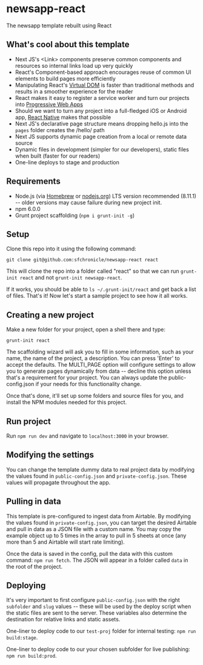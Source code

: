 # newsapp-react
The newsapp template rebuilt using React


## What's cool about this template

- Next JS's \<Link\> components preserve common components and resources so internal links load up very quickly
- React's Component-based approach encourages reuse of common UI elements to build pages more efficiently
- Manipulating React's [Virtual DOM](http://reactkungfu.com/2015/10/the-difference-between-virtual-dom-and-dom/) is faster than traditional methods and results in a smoother experience for the reader
- React makes it easy to register a service worker and turn our projects into [Progressive Web Apps](https://developers.google.com/web/progressive-web-apps/)
- Should we want to turn any project into a full-fledged iOS or Android app, [React Native](https://facebook.github.io/react-native/) makes that possible
- Next JS's declarative page structure means dropping hello.js into the `pages` folder creates the /hello/ path
- Next JS supports dynamic page creation from a local or remote data source
- Dynamic files in development (simpler for our developers), static files when built (faster for our readers)
- One-line deploys to stage and production


## Requirements
- Node.js (via [Homebrew](https://changelog.com/posts/install-node-js-with-homebrew-on-os-x) or [nodejs.org](https://nodejs.org/en)) LTS version recommended (8.11.1) -- older versions may cause failure during new project init.
- npm 6.0.0 
- Grunt project scaffolding (`npm i grunt-init -g`)


## Setup
Clone this repo into it using the following command:
```
git clone git@github.com:sfchronicle/newsapp-react react
```
This will clone the repo into a folder called "react" so that we can run `grunt-init react` and not `grunt-init newsapp-react`.

If it works, you should be able to `ls ~/.grunt-init/react` and get back a list of files. That's it! Now let's start a sample project to see how it all works.


## Creating a new project
Make a new folder for your project, open a shell there and type:
```
grunt-init react
```
The scaffolding wizard will ask you to fill in some information, such as your name, the name of the project, a description. You can press 'Enter' to accept the defaults. The MULTI_PAGE option will configure settings to allow you to generate pages dynamically from data -- decline this option unless that's a requirement for your project. You can always update the public-config.json if your needs for this functionality change.

Once that's done, it'll set up some folders and source files for you, and install the NPM modules needed for this project. 


## Run project
Run `npm run dev` and navigate to `localhost:3000` in your browser.


## Modifying the settings

You can change the template dummy data to real project data by modifying the values found in `public-config.json` and `private-config.json`. These values will propagate throughout the app.


## Pulling in data

This template is pre-configured to ingest data from Airtable. By modifying the values found in `private-config.json`, you can target the desired Airtable and pull in data as a JSON file with a custom name. You may copy the example object up to 5 times in the array to pull in 5 sheets at once (any more than 5 and Airtable will start rate limiting). 

Once the data is saved in the config, pull the data with this custom command: `npm run fetch`. The JSON will appear in a folder called `data` in the root of the project.


## Deploying

It's very important to first configure `public-config.json` with the right `subfolder` and `slug` values -- these will be used by the deploy script when the static files are sent to the server. These variables also determine the destination for relative links and static assets.

One-liner to deploy code to our `test-proj` folder for internal testing: `npm run build:stage`.

One-liner to deploy code to our your chosen subfolder for live publishing: `npm run build:prod`.

